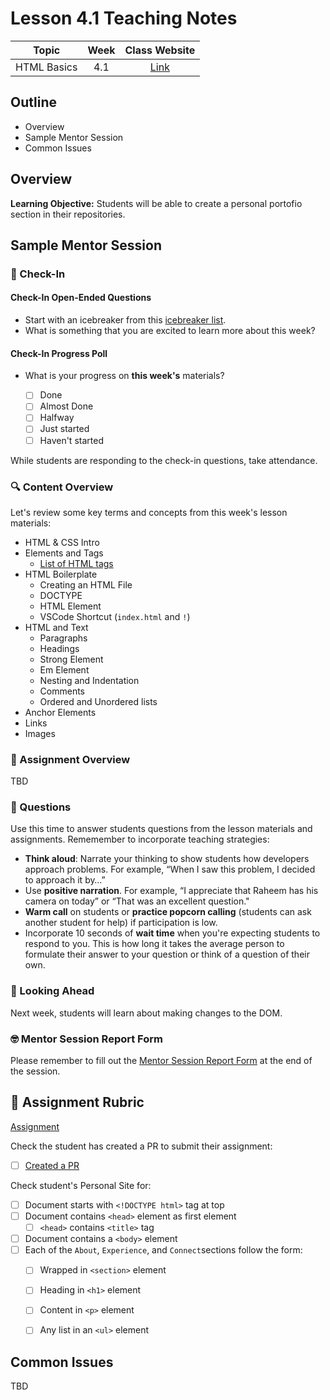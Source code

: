 # Lesson 4.1 Teaching Notes 

| **Topic** | **Week** | **Class Website** |
| :---: | :---: | :---: |
| HTML Basics | 4.1 | [Link](https://learn.codethedream.org/dorado-html-basics/) |

## Outline 
- Overview
- Sample Mentor Session
- Common Issues

## Overview 

**Learning Objective:** Students will be able to create a personal portofio section in their repositories. 

## Sample Mentor Session 

### :wave: Check-In

#### Check-In Open-Ended Questions 

- Start with an icebreaker from this [icebreaker list](https://docs.google.com/document/d/1WbwKn8B5GfRueq7Zbw0zx_k15aqyIqIs23i_WHI-pPI/edit?usp=sharing). 
- What is something that you are excited to learn more about this week? 

#### Check-In Progress Poll 

- What is your progress on **this week's** materials?

  - [ ] Done
  - [ ] Almost Done
  - [ ] Halfway
  - [ ] Just started
  - [ ] Haven't started

While students are responding to the check-in questions, take attendance. 

### :mag: Content Overview 

Let's review some key terms and concepts from this week's lesson materials: 
 
- HTML & CSS Intro 
- Elements and Tags
  - [List of HTML tags](https://developer.mozilla.org/en-US/docs/Web/HTML/Element)
- HTML Boilerplate 
  - Creating an HTML File
  - DOCTYPE
  - HTML Element 
  - VSCode Shortcut (`index.html` and `!`) 
- HTML and Text
  - Paragraphs 
  - Headings
  - Strong Element
  - Em Element
  - Nesting and Indentation
  - Comments
  - Ordered and Unordered lists 
- Anchor Elements
- Links 
- Images 

### :notebook: Assignment Overview

TBD

### :thinking: Questions 

Use this time to answer students questions from the lesson materials and assignments. Rememember to incorporate teaching strategies: 

  - **Think aloud**: Narrate your thinking to show students how developers approach problems. For example, “When I saw this problem, I decided to approach it by…”
  - Use **positive narration**. For example, “I appreciate that Raheem has his camera on today” or “That was an excellent question."
  - **Warm call** on students or **practice popcorn calling** (students can ask another student for help) if participation is low.
  - Incorporate 10 seconds of **wait time** when you're expecting students to respond to you. This is how long it takes the average person to formulate their answer to your question or think of a question of their own. 


### :telescope: Looking Ahead 

Next week, students will learn about making changes to the DOM. 

### :nerd_face: Mentor Session Report Form 

Please remember to fill out the [Mentor Session Report Form](https://airtable.com/shrp0jjRtoMyTXRzh) at the end of the session.


## :100: Assignment Rubric 
[Assignment](https://github.com/Code-the-Dream-School/intro-to-programming-dorado/blob/main/instructions/section-3/lesson-3-1.md)

Check the student has created a PR to submit their assignment:
- [ ] [Created a PR](https://github.com/Code-the-Dream-School/intro-to-programming-dorado/blob/main/instructions/common/how-to-pull-request.md)

Check student's Personal Site for:
  - [ ] Document starts with `<!DOCTYPE html>` tag at top
  - [ ] Document contains `<head>` element as first element
    - [ ] `<head>` contains `<title>` tag
  - [ ] Document contains a `<body>` element
  - [ ] Each of the `About`, `Experience`, and `Connect`sections follow the form:
    - [ ] Wrapped in `<section>` element
    - [ ] Heading in `<h1>` element 
    - [ ] Content in `<p>` element
    - [ ] Any list in an `<ul>` element


## Common Issues 

TBD
